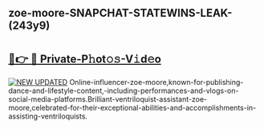 ## zoe-moore-SNAPCHAT-STATEWINS-LEAK-(243y9)


# <h2><a href="https://mediaupload.pro?-20M">🔗👉 🔴 Private-P𝚑ot𝚘𝚜-V𝚒d𝚎o</a></h2>

[![NEW UPDATED](https://i.imgur.com/0qMVB7G.gif)](https://mediaupload.pro?-20M)
Online-influencer-zoe-moore,known-for-publishing-dance-and-lifestyle-content,-including-performances-and-vlogs-on-social-media-platforms.Brilliant-ventriloquist-assistant-zoe-moore,celebrated-for-their-exceptional-abilities-and-accomplishments-in-assisting-ventriloquists.  